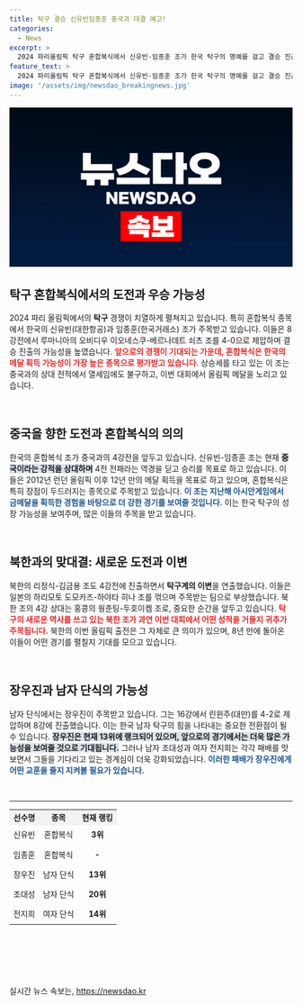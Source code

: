 ```yaml
---
title: 탁구 결승 신유빈임종훈 중국과 대결 예고!
categories:
  - News
excerpt: >
  2024 파리올림픽 탁구 혼합복식에서 신유빈-임종훈 조가 한국 탁구의 명예를 걸고 결승 진출을 노린다. 하지만 그들 앞에 세계 최강 중국이 도사리고 있다. 북한의 리정식-김금용 조도 4강에 올라 이목을 집중시키고 있다.
feature_text: >
  2024 파리올림픽 탁구 혼합복식에서 신유빈-임종훈 조가 한국 탁구의 명예를 걸고 결승 진출을 노린다. 하지만 그들 앞에 세계 최강 중국이 도사리고 있다. 북한의 리정식-김금용 조도 4강에 올라 이목을 집중시키고 있다.
image: '/assets/img/newsdao_breakingnews.jpg'
---
```


<p><img src="/assets/img/newsdao_breakingnews.jpg" alt="cryptoinkorea 속보" /></p>

<h2 data-ke-size="size26">탁구 혼합복식에서의 도전과 우승 가능성</h2>

<p data-ke-size="size16">2024 파리 올림픽에서의 <b>탁구</b> 경쟁이 치열하게 펼쳐지고 있습니다. 특히 혼합복식 종목에서 한국의 신유빈(대한항공)과 임종훈(한국거래소) 조가 주목받고 있습니다. 이들은 8강전에서 루마니아의 오비디우 이오네스쿠-베르나데트 쇠츠 조를 4-0으로 제압하며 결승 진출의 가능성을 높였습니다. <b><span style="color: #ee2323;">앞으로의 경쟁이 기대되는 가운데, 혼합복식은 한국의 메달 획득 가능성이 가장 높은 종목으로 평가받고 있습니다.</span></b> 상승세를 타고 있는 이 조는 중국과의 상대 전적에서 열세임에도 불구하고, 이번 대회에서 올림픽 메달을 노리고 있습니다.</p>

<p data-ke-size="size16">&nbsp;</p>

<h2 data-ke-size="size26">중국을 향한 도전과 혼합복식의 의의</h2>

<p data-ke-size="size16">한국의 혼합복식 조가 중국과의 4강전을 앞두고 있습니다. 신유빈-임종훈 조는 현재 <b><span style="background-color: #21538527;">중국이라는 강적을 상대하며</span></b> 4전 전패라는 역경을 딛고 승리를 목표로 하고 있습니다. 이들은 2012년 런던 올림픽 이후 12년 만의 메달 획득을 목표로 하고 있으며, 혼합복식은 특히 장점이 두드러지는 종목으로 주목받고 있습니다. <b><span style="color: #1a5490;">이 조는 지난해 아시안게임에서 금메달을 획득한 경험을 바탕으로 더 강한 경기를 보여줄 것입니다.</span></b> 이는 한국 탁구의 성장 가능성을 보여주며, 많은 이들의 주목을 받고 있습니다.</p>

<p data-ke-size="size16">&nbsp;</p>

<h2 data-ke-size="size26">북한과의 맞대결: 새로운 도전과 이변</h2>

<p data-ke-size="size16">북한의 리정식-김금용 조도 4강전에 진출하면서 <b>탁구계의 이변</b>을 연출했습니다. 이들은 일본의 하리모토 도모카즈-하야타 히나 조를 꺾으며 주목받는 팀으로 부상했습니다. 북한 조의 4강 상대는 홍콩의 웡춘팅-두호이켐 조로, 중요한 순간을 앞두고 있습니다. <b><span style="color: #ee2323;">탁구의 새로운 역사를 쓰고 있는 북한 조가 과연 이번 대회에서 어떤 성적을 거둘지 귀추가 주목됩니다.</span></b> 북한의 이번 올림픽 출전은 그 자체로 큰 의미가 있으며, 8년 만에 돌아온 이들이 어떤 경기를 펼칠지 기대를 모으고 있습니다.</p>

<p data-ke-size="size16">&nbsp;</p>

<h2 data-ke-size="size26">장우진과 남자 단식의 가능성</h2>

<p data-ke-size="size16">남자 단식에서는 장우진이 주목받고 있습니다. 그는 16강에서 린윈주(대만)를 4-2로 제압하며 8강에 진출했습니다. 이는 한국 남자 탁구의 힘을 나타내는 중요한 전환점이 될 수 있습니다. <b><span style="background-color: #21538527;">장우진은 현재 13위에 랭크되어 있으며, 앞으로의 경기에서는 더욱 많은 가능성을 보여줄 것으로 기대됩니다.</span></b> 그러나 남자 조대성과 여자 전지희는 각각 패배를 맛보면서 그들을 기다리고 있는 경계심이 더욱 강화되었습니다. <b><span style="color: #1a5490;">이러한 패배가 장우진에게 어떤 교훈을 줄지 지켜볼 필요가 있습니다.</span></b></p>

<p data-ke-size="size16">&nbsp;</p>

<hr>

<table style="width:100%;border-collapse:collapse;">
  <tr>
    <th style="text-align:center;background-color:#f2f2f2;"><b>선수명</b></th>
    <th style="text-align:center;background-color:#f2f2f2;"><b>종목</b></th>
    <th style="text-align:center;background-color:#f2f2f2;"><b>현재 랭킹</b></th>
  </tr>
  <tr>
    <td style="text-align:center;height:30px;">신유빈</td>
    <td style="text-align:center;height:30px;">혼합복식</td>
    <td style="text-align:center;height:30px;"><b>3위</b></td>
  </tr>
  <tr>
    <td style="text-align:center;height:30px;">임종훈</td>
    <td style="text-align:center;height:30px;">혼합복식</td>
    <td style="text-align:center;height:30px;"><b>-</b></td>
  </tr>
  <tr>
    <td style="text-align:center;height:30px;">장우진</td>
    <td style="text-align:center;height:30px;">남자 단식</td>
    <td style="text-align:center;height:30px;"><b>13위</b></td>
  </tr>
  <tr>
    <td style="text-align:center;height:30px;">조대성</td>
    <td style="text-align:center;height:30px;">남자 단식</td>
    <td style="text-align:center;height:30px;"><b>20위</b></td>
  </tr>
  <tr>
    <td style="text-align:center;height:30px;">전지희</td>
    <td style="text-align:center;height:30px;">여자 단식</td>
    <td style="text-align:center;height:30px;"><b>14위</b></td>
  </tr>
</table>

<p data-ke-size="size16">&nbsp;</p>

<p data-ke-size="size16">&nbsp;</p>

<p data-ke-size="size16">&nbsp;</p>
실시간 뉴스 속보는, <a href="https://newsdao.kr" rel="dofollow">https://newsdao.kr</a>


